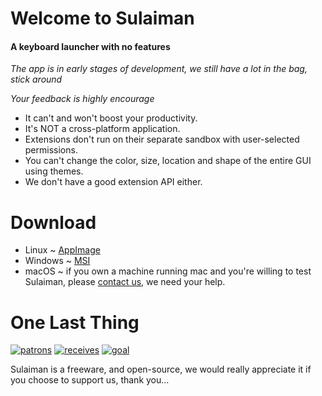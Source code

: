 # Welcome to Sulaiman
#### A keyboard launcher with no features

*The app is in early stages of development, we still have a lot in the bag, stick around*

*Your feedback is highly encourage*

- It can't and won't boost your productivity.
- It's NOT a cross-platform application.
- Extensions don't run on their separate sandbox with user-selected permissions.
- You can't change the color, size, location and shape of the entire GUI using themes.
- We don't have a good extension API either.

<!-- ### How to Add Extensions to your Sulaiman?
- write 'ext install' followed by the name of the extension, for example 'ext i apps' and you will be offered to install it.
- extensions auto check for updates, and will notify you if there's an update available.

### How to Remove Extensions from Sulaiman?

- deleting extensions is the same, either write 'ext' and the app will show you all your installed extensions then just click on the one you want and you will be offered to delete it, or you can write 'ext delete' followed by the name of the extension, for example 'ext d apps'.

### How to Create Extensions?
- the wiki
- the boilerplate
- the node package -->

# Download
- Linux ~ [AppImage]()
- Windows ~ [MSI]()
- macOS ~ if you own a machine running mac and you're willing to test Sulaiman, please [contact us](mailto:kerolos4zaki@gmail.com), we need your help.

# One Last Thing

[![patrons](https://img.shields.io/liberapay/patrons/herpproject.svg?logo=liberapay)](https://liberapay.com/herpproject/)
[![receives](https://img.shields.io/liberapay/receives/herpproject.svg?logo=liberapay)](https://liberapay.com/herpproject)
[![goal](https://img.shields.io/liberapay/goal/herpproject.svg?logo=liberapay)](https://liberapay.com/herpproject/donate)

Sulaiman is a freeware, and open-source, we would really appreciate it if you choose to support us, thank you...